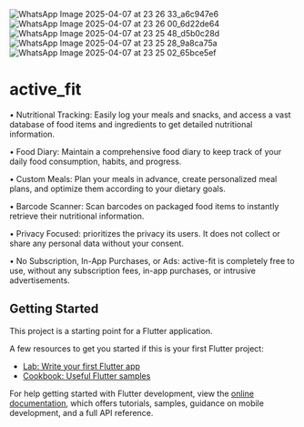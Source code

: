 
![WhatsApp Image 2025-04-07 at 23 26 33_a6c947e6](https://github.com/user-attachments/assets/0e6fe48e-2829-4df9-954d-f74baf0c5276)  ![WhatsApp Image 2025-04-07 at 23 26 00_6d22de64](https://github.com/user-attachments/assets/8ee3b442-afe2-43b4-8e98-84ea1a7358ce) ![WhatsApp Image 2025-04-07 at 23 25 48_d5b0c28d](https://github.com/user-attachments/assets/fbfdac58-27e2-480a-b93e-81055adf16f6) ![WhatsApp Image 2025-04-07 at 23 25 28_9a8ca75a](https://github.com/user-attachments/assets/409ac2cb-6198-4964-99ca-3f2544ce64ca) ![WhatsApp Image 2025-04-07 at 23 25 02_65bce5ef](https://github.com/user-attachments/assets/6ad5154d-ebc0-4833-b7d9-e1e30c1e7e9b)




# active_fit

• Nutritional Tracking: Easily log your meals and snacks, and access a vast database of food items and ingredients to get detailed nutritional information.

• Food Diary: Maintain a comprehensive food diary to keep track of your daily food consumption, habits, and progress.

• Custom Meals: Plan your meals in advance, create personalized meal plans, and optimize them according to your dietary goals.

• Barcode Scanner: Scan barcodes on packaged food items to instantly retrieve their nutritional information.

• Privacy Focused: prioritizes the privacy its users. It does not collect or share any personal data without your consent.

• No Subscription, In-App Purchases, or Ads: active-fit is completely free to use, without any subscription fees, in-app purchases, or intrusive advertisements.

## Getting Started

This project is a starting point for a Flutter application.

A few resources to get you started if this is your first Flutter project:

- [Lab: Write your first Flutter app](https://docs.flutter.dev/get-started/codelab)
- [Cookbook: Useful Flutter samples](https://docs.flutter.dev/cookbook)

For help getting started with Flutter development, view the
[online documentation](https://docs.flutter.dev/), which offers tutorials,
samples, guidance on mobile development, and a full API reference.

